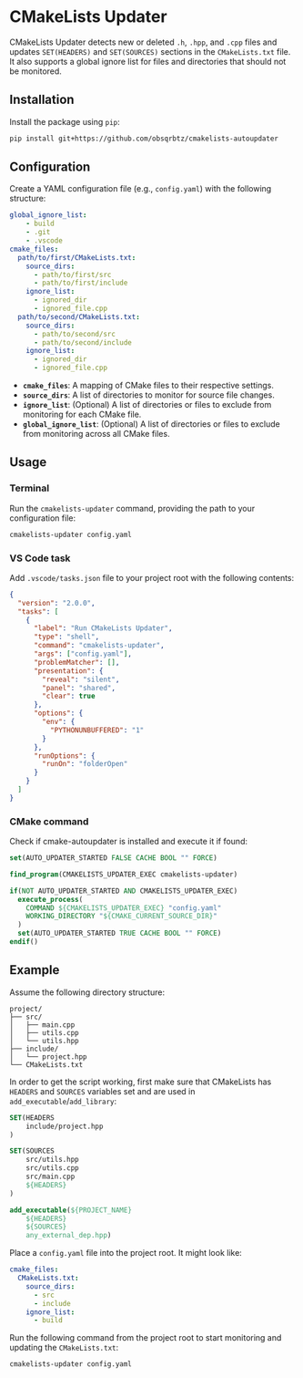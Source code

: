 # CMakeLists Updater

CMakeLists Updater detects new or deleted `.h`, `.hpp`, and `.cpp` files and updates `SET(HEADERS)` and `SET(SOURCES)` sections in the `CMakeLists.txt` file. It also supports a global ignore list for files and directories that should not be monitored.

## Installation

Install the package using `pip`:

```bash
pip install git+https://github.com/obsqrbtz/cmakelists-autoupdater
```

## Configuration

Create a YAML configuration file (e.g., `config.yaml`) with the following structure:

```yaml
global_ignore_list:
    - build
    - .git
    - .vscode
cmake_files:
  path/to/first/CMakeLists.txt:
    source_dirs:
      - path/to/first/src
      - path/to/first/include
    ignore_list:
      - ignored_dir
      - ignored_file.cpp
  path/to/second/CMakeLists.txt:
    source_dirs:
      - path/to/second/src
      - path/to/second/include
    ignore_list:
      - ignored_dir
      - ignored_file.cpp
```

- **`cmake_files`**: A mapping of CMake files to their respective settings.
- **`source_dirs`**: A list of directories to monitor for source file changes.
- **`ignore_list`**: (Optional) A list of directories or files to exclude from monitoring for each CMake file.
- **`global_ignore_list`**: (Optional) A list of directories or files to exclude from monitoring across all CMake files.

## Usage 

### Terminal

Run the `cmakelists-updater` command, providing the path to your configuration file:

```bash
cmakelists-updater config.yaml
```

### VS Code task

Add `.vscode/tasks.json` file to your project root with the following contents:

```json
{
  "version": "2.0.0",
  "tasks": [
    {
      "label": "Run CMakeLists Updater",
      "type": "shell",
      "command": "cmakelists-updater",
      "args": ["config.yaml"],
      "problemMatcher": [],
      "presentation": {
        "reveal": "silent",
        "panel": "shared",
        "clear": true
      },
      "options": {
        "env": {
          "PYTHONUNBUFFERED": "1"
        }
      },
      "runOptions": {
        "runOn": "folderOpen"
      }
    }
  ]
}
```

### CMake command

Check if cmake-autoupdater is installed and execute it if found:

```cmake
set(AUTO_UPDATER_STARTED FALSE CACHE BOOL "" FORCE)

find_program(CMAKELISTS_UPDATER_EXEC cmakelists-updater)

if(NOT AUTO_UPDATER_STARTED AND CMAKELISTS_UPDATER_EXEC)
  execute_process(
    COMMAND ${CMAKELISTS_UPDATER_EXEC} "config.yaml"
    WORKING_DIRECTORY "${CMAKE_CURRENT_SOURCE_DIR}"
  )
  set(AUTO_UPDATER_STARTED TRUE CACHE BOOL "" FORCE)
endif()
```

## Example

Assume the following directory structure:

```
project/
├── src/
│   ├── main.cpp
│   ├── utils.cpp
│   └── utils.hpp
├── include/
│   └── project.hpp
└── CMakeLists.txt
```

In order to get the script working, first make sure that CMakeLists has `HEADERS` and `SOURCES` variables set and are used in `add_executable`/`add_library`:

```cmake
SET(HEADERS
    include/project.hpp
)

SET(SOURCES
    src/utils.hpp
    src/utils.cpp
    src/main.cpp
    ${HEADERS}
)

add_executable(${PROJECT_NAME}
    ${HEADERS}
    ${SOURCES}
    any_external_dep.hpp)
```

Place a `config.yaml` file into the project root. It might look like:

```yaml
cmake_files:
  CMakeLists.txt:
    source_dirs:
      - src
      - include
    ignore_list:
      - build
```

Run the following command from the project root to start monitoring and updating the `CMakeLists.txt`:

```bash
cmakelists-updater config.yaml
```
